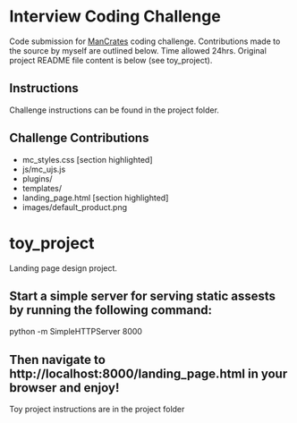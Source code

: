 # Interview Coding Challenge

Code submission for [ManCrates](http://www.mancrates.com) coding challenge. Contributions made to the source by myself are outlined below. Time allowed 24hrs. Original project README file content is below (see toy_project).

## Instructions

Challenge instructions can be found in the project folder. 

## Challenge Contributions

* mc_styles.css [section highlighted]
* js/mc_ujs.js
* plugins/
* templates/
* landing_page.html [section highlighted]
* images/default_product.png

# toy_project

Landing page design project.

## Start a simple server for serving static assests by running the following command:

python -m SimpleHTTPServer 8000

## Then navigate to http://localhost:8000/landing_page.html in your browser and enjoy!

Toy project instructions are in the project folder